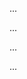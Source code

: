 <panel type="danger" header=":trophy: Can follow Forking Workflow :star:" expandable expanded no-close>

<panel type="danger" header=":trophy: Can explain forking workflow :star:" expandable>
  <include src="../../book/revisionControl/forkingWorkflow/full.md" />
  <panel header=":dart: Evidence" expanded>

...

  </panel>
</panel>

<panel type="success" header=":trophy: Can explain DRCS vs CRCS :star::star::star::star:" expandable>
  <include src="../../book/revisionControl/drcsVsCrcs/full.md" />
  <panel header=":dart: Evidence" expanded>

...

  </panel>
</panel>

<panel type="success" header=":trophy: Can explain feature branch flow :star::star::star::star:" expandable>
  <include src="../../book/revisionControl/featureBranchFlow/full.md" />
  <panel header=":dart: Evidence" expanded>

...

  </panel>
</panel>

<panel type="success" header=":trophy: Can explain centralised flow :star::star::star::star:" expandable>
  <include src="../../book/revisionControl/centralizedFlow/full.md" />
  <panel header=":dart: Evidence" expanded>

...

  </panel>
</panel>

</panel>
